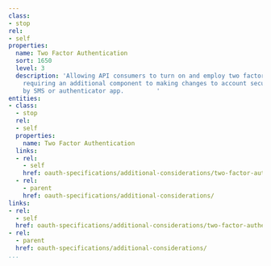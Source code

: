 ```yaml
---
class:
- stop
rel:
- self
properties:
  name: Two Factor Authentication
  sort: 1650
  level: 3
  description: 'Allowing API consumers to turn on and employ two factor authentication,
    requiring an additional component to making changes to account security, either
    by SMS or authenticator app.         '
entities:
- class:
  - stop
  rel:
  - self
  properties:
    name: Two Factor Authentication
  links:
  - rel:
    - self
    href: oauth-specifications/additional-considerations/two-factor-authentication.md
  - rel:
    - parent
    href: oauth-specifications/additional-considerations/
links:
- rel:
  - self
  href: oauth-specifications/additional-considerations/two-factor-authentication.md
- rel:
  - parent
  href: oauth-specifications/additional-considerations/
...
```

